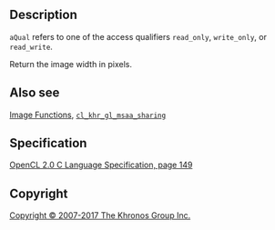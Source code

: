 
## Description

`aQual` refers to one of the access qualifiers `read_only`,
`write_only`, or `read_write`.

Return the image width in pixels.

## Also see

[Image Functions](imageFunctions.html),
[`cl_khr_gl_msaa_sharing`](cl_khr_gl_msaa_sharing.html)

## Specification

[OpenCL 2.0 C Language Specification, page
149](https://www.khronos.org/registry/cl/specs/opencl-2.0-openclc.pdf#page=149)

## Copyright

[Copyright © 2007-2017 The Khronos Group Inc.](copyright.html)
